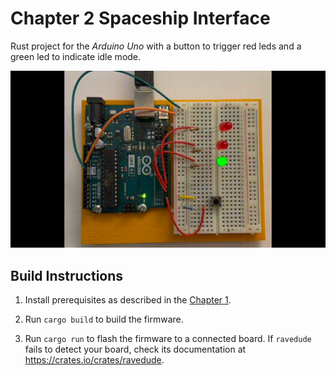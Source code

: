 # Chapter 2 Spaceship Interface

Rust project for the _Arduino Uno_ with a button to trigger red leds and a green led to indicate idle mode.

![Arduino board with a button and](https://github.com/viljami/arduino-starter-kit-rs/blob/main/assets/chapter-2.gif?raw=true)


## Build Instructions

1. Install prerequisites as described in the [Chapter 1](../chapter-1-setting-up/README.md).

2. Run `cargo build` to build the firmware.

3. Run `cargo run` to flash the firmware to a connected board.  If `ravedude`
   fails to detect your board, check its documentation at
   <https://crates.io/crates/ravedude>.
